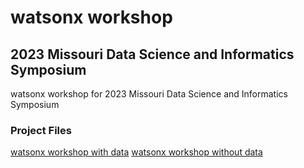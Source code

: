 # watsonx workshop 
## 2023 Missouri Data Science and Informatics Symposium

watsonx workshop for 2023 Missouri Data Science and Informatics Symposium 

### Project Files
[watsonx workshop with data](https://ibm.box.com/v/mizzouworkshop-fulldata)
[watsonx workshop without data]()
